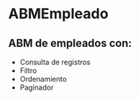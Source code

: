 # ABMEmpleado

## ABM de empleados con:
* Consulta de registros
* Filtro
* Ordenamiento
* Paginador
